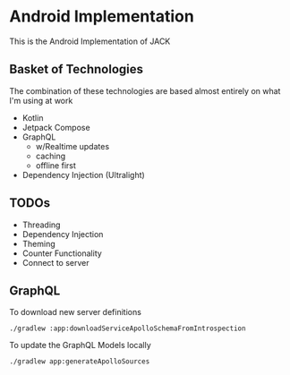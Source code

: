 # Android Implementation

This is the Android Implementation of JACK

## Basket of Technologies

The combination of these technologies are based almost entirely on what I'm using at work

- Kotlin
- Jetpack Compose
- GraphQL
  - w/Realtime updates
  - caching
  - offline first
- Dependency Injection (Ultralight)

## TODOs
- Threading
- Dependency Injection
- Theming
- Counter Functionality
- Connect to server


## GraphQL

To download new server definitions

`./gradlew :app:downloadServiceApolloSchemaFromIntrospection`

To update the GraphQL Models locally

`./gradlew app:generateApolloSources`
